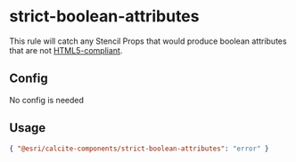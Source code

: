 # strict-boolean-attributes

This rule will catch any Stencil Props that would produce boolean attributes that are not [HTML5-compliant](https://html.spec.whatwg.org/multipage/common-microsyntaxes.html#boolean-attributes).

## Config

No config is needed

## Usage

```json
{ "@esri/calcite-components/strict-boolean-attributes": "error" }
```
